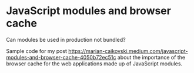 # JavaScript modules and browser cache 
Can modules be used in production not bundled?

Sample code for my post https://marian-caikovski.medium.com/javascript-modules-and-browser-cache-4050b72ec51c about the importance of the browser cache for the web applications made up of JavaScript modules.
